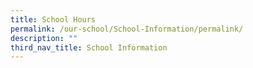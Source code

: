 ```yaml
---
title: School Hours
permalink: /our-school/School-Information/permalink/
description: ""
third_nav_title: School Information
---
```


